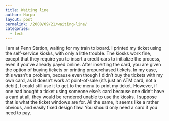 ```yaml
---
title: Waiting line
author: Harpo
layout: post
permalink: /2008/09/21/waiting-line/
categories:
  - tech
---
```

I am at Penn Station, waiting for my train to board. I printed my ticket using the self-service kiosks, with only a little trouble. The kiosks work fine, except that they require you to insert a credit cars to initialize the process, even if you&#8217;ve already payed online. After inserting the card, you are given the option of buying tickets or printing prepurchased tickets. In my case, this wasn&#8217;t a problem, because even though I didn&#8217;t buy the tickets with my own card, as it doesn&#8217;t work at point-of-sale (it&#8217;s just an ATM card, not a debit), I could still use it to get to the menu to print my ticket. However, if one had bought a ticket using someone else&#8217;s card because one didn&#8217;t have a card at all, they would be rendered unable to use the kiosks. I suppose that is what the ticket windows are for. All the same, it seems like a rather obvious, and easily fixed design flaw. You should only need a card if you need to pay.